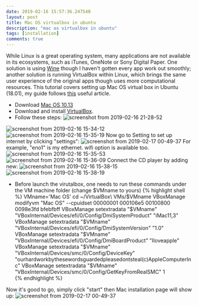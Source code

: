 ```yaml
---
date: 2019-02-16 15:57:36.247540
layout: post
title: Mac OS virtualbox in ubuntu
description: "mac os virtualbox in ubuntu"
tags: [installation]
comments: true
---
```

While Linux is a great operating system, many applications are not available in its ecosystems, such as iTunes, OneNote or Sony Digital Paper. One solution is using [Wine](https://www.winehq.org/) though I haven't gotten every app work out smoothly; another solution is running VirtualBox within Linux, which brings the same user experience of the original apps though uses more computational resources. This tutorial covers setting up Mac OS virtual box in Ubuntu (18.01), my guide follows [this](https://o7planning.org/en/12025/installing-mac-os-x-virtual-machine-on-virtualbox) useful article.

* Download [Mac OS 10.13](https://drive.google.com/open?id=1Tu9QHFU0_msOY44YMq4WrKblSfKXbPcn)
* Download and install [VirtualBox](https://www.virtualbox.org/wiki/VirtualBox). 
* Follow these steps:
![screenshot from 2019-02-16 21-28-52](https://user-images.githubusercontent.com/5177427/52908824-30345380-3232-11e9-8618-13de4163a694.png)
<!--excerpt-->
![screenshot from 2019-02-16 15-34-12](https://user-images.githubusercontent.com/5177427/52907003-17657700-320d-11e9-9267-3a3ac39f6710.png)
![screenshot from 2019-02-16 15-35-19](https://user-images.githubusercontent.com/5177427/52907004-17657700-320d-11e9-89f6-91918ca0d865.png)
Now go to Setting to set up internet by clicking "settings":
![screenshot from 2019-02-17 00-49-37](https://user-images.githubusercontent.com/5177427/52910554-f1ac9200-324d-11e9-92cf-6cf7b4ae7ddc.png)
For example, "eno1" is my ethernet. wifi option is available too.
![screenshot from 2019-02-16 15-35-53](https://user-images.githubusercontent.com/5177427/52907006-17657700-320d-11e9-8dcc-77de30540ddf.png)
![screenshot from 2019-02-16 15-36-09](https://user-images.githubusercontent.com/5177427/52907007-17fe0d80-320d-11e9-861e-e9df4303f8b1.png)
Connect the CD player by adding new:
![screenshot from 2019-02-16 15-38-15](https://user-images.githubusercontent.com/5177427/52907008-17fe0d80-320d-11e9-8fae-54d17e1e827d.png)
![screenshot from 2019-02-16 15-38-19](https://user-images.githubusercontent.com/5177427/52907009-17fe0d80-320d-11e9-8901-53fc3cd3f225.png)
* Before launch the virutalbox, one needs to run these commands under the VM machine folder (change $VMname to yours)
{% highlight shell %}
VMname='Mac OS'
cd ~/VirtualBox\ VMs/$VMname
VBoxManage modifyvm "Mac OS" --cpuidset 00000001 000106e5 00100800 0098e3fd bfebfbff 
VBoxManage setextradata "$VMname" "VBoxInternal/Devices/efi/0/Config/DmiSystemProduct" "iMac11,3" 
VBoxManage setextradata "$VMname" "VBoxInternal/Devices/efi/0/Config/DmiSystemVersion" "1.0" 
VBoxManage setextradata "$VMname" "VBoxInternal/Devices/efi/0/Config/DmiBoardProduct" "Iloveapple" 
VBoxManage setextradata "$VMname" "VBoxInternal/Devices/smc/0/Config/DeviceKey" "ourhardworkbythesewordsguardedpleasedontsteal(c)AppleComputerInc" 
VBoxManage setextradata "$VMname" "VBoxInternal/Devices/smc/0/Config/GetKeyFromRealSMC" 1  
{% endhighlight %}

Now it's good to go, simply click "start" then Mac installation page will show up:
![screenshot from 2019-02-17 00-49-37](https://user-images.githubusercontent.com/5177427/52910554-f1ac9200-324d-11e9-92cf-6cf7b4ae7ddc.png)
